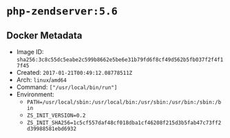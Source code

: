 # `php-zendserver:5.6`

## Docker Metadata

- Image ID: `sha256:3c8c55dc5eabe2c599b8662e5be6e31b79fd6f8cf49d562b5fb037f2f4f17f45`
- Created: `2017-01-21T00:49:12.08778511Z`
- Arch: `linux`/`amd64`
- Command: `["/usr/local/bin/run"]`
- Environment:
  - `PATH=/usr/local/sbin:/usr/local/bin:/usr/sbin:/usr/bin:/sbin:/bin`
  - `ZS_INIT_VERSION=0.2`
  - `ZS_INIT_SHA256=1c5cf557daf48cf018dba1cf46208f215d3b5fab47c73ff2d39988581ebd6932`
